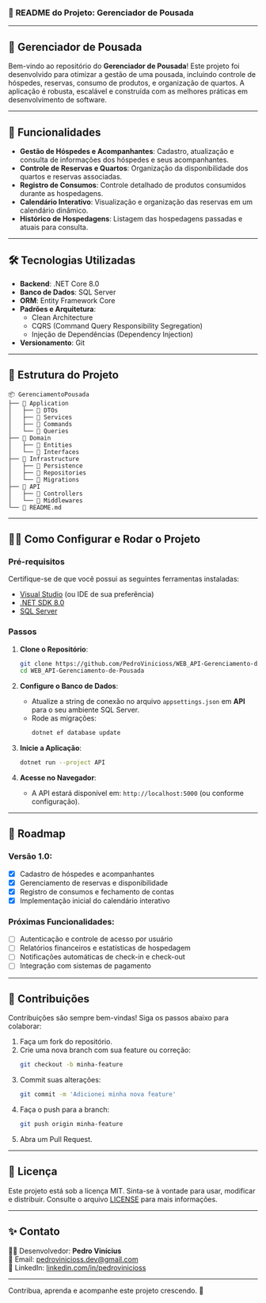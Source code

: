 ### 📘 **README do Projeto: Gerenciador de Pousada**

---

## 🏨 **Gerenciador de Pousada**

Bem-vindo ao repositório do **Gerenciador de Pousada**! Este projeto foi desenvolvido para otimizar a gestão de uma pousada, incluindo controle de hóspedes, reservas, consumo de produtos, e organização de quartos. A aplicação é robusta, escalável e construída com as melhores práticas em desenvolvimento de software.

---

## 🚀 **Funcionalidades**

- **Gestão de Hóspedes e Acompanhantes**: Cadastro, atualização e consulta de informações dos hóspedes e seus acompanhantes.
- **Controle de Reservas e Quartos**: Organização da disponibilidade dos quartos e reservas associadas.
- **Registro de Consumos**: Controle detalhado de produtos consumidos durante as hospedagens.
- **Calendário Interativo**: Visualização e organização das reservas em um calendário dinâmico.
- **Histórico de Hospedagens**: Listagem das hospedagens passadas e atuais para consulta.

---

## 🛠️ **Tecnologias Utilizadas**

- **Backend**: .NET Core 8.0
- **Banco de Dados**: SQL Server
- **ORM**: Entity Framework Core
- **Padrões e Arquitetura**:
  - Clean Architecture
  - CQRS (Command Query Responsibility Segregation)
  - Injeção de Dependências (Dependency Injection)
- **Versionamento**: Git

---

## 📂 **Estrutura do Projeto**

```
📦 GerenciamentoPousada
├── 📁 Application
│   ├── 📁 DTOs
│   ├── 📁 Services
│   ├── 📁 Commands
│   └── 📁 Queries
├── 📁 Domain
│   ├── 📁 Entities
│   └── 📁 Interfaces
├── 📁 Infrastructure
│   ├── 📁 Persistence
│   ├── 📁 Repositories
│   └── 📁 Migrations
├── 📁 API
│   ├── 📁 Controllers
│   └── 📁 Middlewares
└── 📄 README.md
```

---

## 🧑‍💻 **Como Configurar e Rodar o Projeto**

### Pré-requisitos
Certifique-se de que você possui as seguintes ferramentas instaladas:
- [Visual Studio](https://visualstudio.microsoft.com/) (ou IDE de sua preferência)
- [.NET SDK 8.0](https://dotnet.microsoft.com/download)
- [SQL Server](https://www.microsoft.com/pt-br/sql-server)

### Passos
1. **Clone o Repositório**:
   ```bash
   git clone https://github.com/PedroVinicioss/WEB_API-Gerenciamento-de-Pousada.git
   cd WEB_API-Gerenciamento-de-Pousada
   ```

2. **Configure o Banco de Dados**:
   - Atualize a string de conexão no arquivo `appsettings.json` em **API** para o seu ambiente SQL Server.
   - Rode as migrações:
     ```bash
     dotnet ef database update
     ```

3. **Inicie a Aplicação**:
   ```bash
   dotnet run --project API
   ```

4. **Acesse no Navegador**:
   - A API estará disponível em: `http://localhost:5000` (ou conforme configuração).

---

## 📅 **Roadmap**

### Versão 1.0:
- [x] Cadastro de hóspedes e acompanhantes
- [x] Gerenciamento de reservas e disponibilidade
- [x] Registro de consumos e fechamento de contas
- [x] Implementação inicial do calendário interativo

### Próximas Funcionalidades:
- [ ] Autenticação e controle de acesso por usuário
- [ ] Relatórios financeiros e estatísticas de hospedagem
- [ ] Notificações automáticas de check-in e check-out
- [ ] Integração com sistemas de pagamento

---

## 🤝 **Contribuições**

Contribuições são sempre bem-vindas! Siga os passos abaixo para colaborar:

1. Faça um fork do repositório.
2. Crie uma nova branch com sua feature ou correção:
   ```bash
   git checkout -b minha-feature
   ```
3. Commit suas alterações:
   ```bash
   git commit -m 'Adicionei minha nova feature'
   ```
4. Faça o push para a branch:
   ```bash
   git push origin minha-feature
   ```
5. Abra um Pull Request.

---

## 📄 **Licença**

Este projeto está sob a licença MIT. Sinta-se à vontade para usar, modificar e distribuir. Consulte o arquivo [LICENSE](LICENSE) para mais informações.

---

## ✨ **Contato**

👨‍💻 Desenvolvedor: **Pedro Vinícius**  
📧 Email: [pedrovinicioss.dev@gmail.com](mailto:pedrovinicioss.dev@gmail.com)  
🔗 LinkedIn: [linkedin.com/in/pedrovinicioss](https://www.linkedin.com/in/pedrovinicioss)  

---

Contribua, aprenda e acompanhe este projeto crescendo. 🚀
